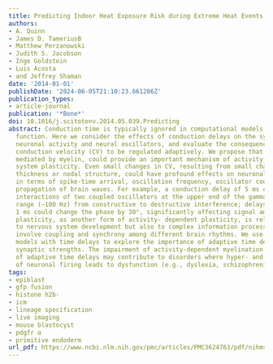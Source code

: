```yaml
---
title: Predicting Indoor Heat Exposure Risk during Extreme Heat Events
authors:
- A. Quinn
- James D. TameriusB
- Matthew Perzanowski
- Judith S. Jacobson
- Inge Goldstein
- Luis Acosta
- and Jeffrey Shaman
date: '2014-01-01'
publishDate: '2024-06-05T21:10:23.661286Z'
publication_types:
- article-journal
publication: '*Bone*'
doi: 10.1016/j.scitotenv.2014.05.039.Predicting
abstract: Conduction time is typically ignored in computational models of neural network
  function. Here we consider the effects of conduction delays on the synchrony of
  neuronal activity and neural oscillators, and evaluate the consequences of allowing
  conduction velocity (CV) to be regulated adaptively. We propose that CV variation,
  mediated by myelin, could provide an important mechanism of activity-dependent nervous
  system plasticity. Even small changes in CV, resulting from small changes in myelin
  thickness or nodal structure, could have profound effects on neuronal network function
  in terms of spike-time arrival, oscillation frequency, oscillator coupling, and
  propagation of brain waves. For example, a conduction delay of 5 ms could change
  interactions of two coupled oscillators at the upper end of the gamma frequency
  range (∼100 Hz) from constructive to destructive interference; delays smaller than
  1 ms could change the phase by 30°, significantly affecting signal amplitude. Myelin
  plasticity, as another form of activity- dependent plasticity, is relevant not only
  to nervous system development but also to complex information processing tasks that
  involve coupling and synchrony among different brain rhythms. We use coupled oscillator
  models with time delays to explore the importance of adaptive time delays and adaptive
  synaptic strengths. The impairment of activity-dependent myelination and the loss
  of adaptive time delays may contribute to disorders where hyper- and hypo-synchrony
  of neuronal firing leads to dysfunction (e.g., dyslexia, schizophrenia, epilepsy)
tags:
- epiblast
- gfp fusion
- histone h2b-
- icm
- lineage specification
- live imaging
- mouse blastocyst
- pdgfr α
- primitive endoderm
url_pdf: https://www.ncbi.nlm.nih.gov/pmc/articles/PMC3624763/pdf/nihms412728.pdf
---
```

